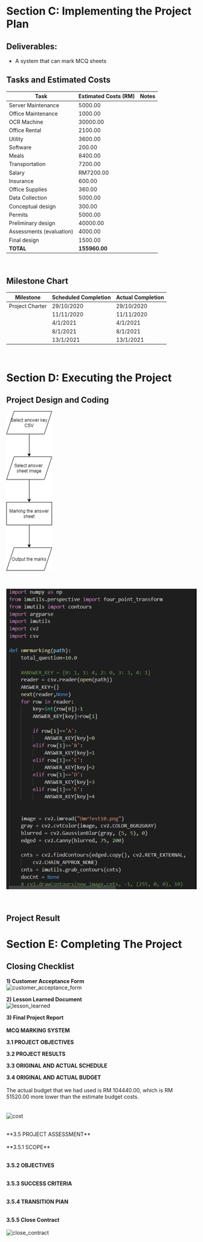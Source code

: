 # **Section C: Implementing the Project Plan**
## Deliverables:
- A system that can mark MCQ sheets 

## Tasks and Estimated Costs


| Task      |Estimated Costs (RM)|Notes   |
|-----------|---------------|--------|
|Server Maintenance|5000.00|   |
|Office Maintenance|1000.00   |   |
|OCR Machine|30000.00||
|Office Rental     |2100.00   |   |
|Utility           |3600.00||
|Software          |200.00||
|Meals|8400.00||
|Transportation|7200.00||
|Salary|RM7200.00||
|Insurance|600.00||
|Office Supplies|360.00||
|Data Collection|5000.00||
|Conceptual design|300.00||
|Permits|5000.00||
|Preliminary design|40000.00||
|Assessments (evaluation)|4000.00||
|Final design|1500.00||
|**TOTAL**|**155960.00**||


<br   />

## Milestone Chart
|Milestone      |Scheduled Completion|Actual Completion   |
|-----------|---------------|--------|
|Project Charter|29/10/2020|29/10/2020|
||11/11/2020|11/11/2020|
||4/1/2021 |4/1/2021|
||8/1/2021 |8/1/2021|
||13/1/2021|13/1/2021|
<br  />

# **Section D: Executing the Project**
## Project Design and Coding
![Flowchart](images/flowchart.png)

<br  />

 ![Screenshot of Coding](images/code.png)


<br  />

## Project Result



# **Section E: Completing The Project**
## Closing Checklist

**1) Customer Acceptance Form**
<br  />
![customer_acceptance_form](https://user-images.githubusercontent.com/58871500/105680081-3bb64c00-5f2a-11eb-90d7-2fef1f475217.jpg)
<br  />

**2) Lesson Learned Document** <br  />
![lesson_learned](https://user-images.githubusercontent.com/58871500/105680385-9ea7e300-5f2a-11eb-9e86-f095003d396c.jpg)
<br  />

**3) Final Project Report**<br  /><br  />
**MCQ MARKING SYSTEM**<br  />
	
**3.1 PROJECT OBJECTIVES**<br  />



**3.2 PROJECT RESULTS**<br  />



**3.3 ORIGINAL AND ACTUAL SCHEDULE**<br  />


**3.4 ORIGINAL AND ACTUAL BUDGET**<br  /><br />
The actual budget that we had used is RM 104440.00, which is RM 51520.00 more lower than the estimate budget costs. <br /><br /><br />
![cost](https://user-images.githubusercontent.com/58871500/105683480-a36e9600-5f2e-11eb-9fbc-de7aedd9f989.png)

<br />
**3.5 PROJECT ASSESSMENT**<br  /><br />
**3.5.1 SCOPE**<br  /><br />

**3.5.2 OBJECTIVES**<br  /><br />

**3.5.3 SUCCESS CRITERIA**<br  /><br />

**3.5.4 TRANSITION PlAN**<br  /><br />

**3.5.5 Close Contract**<br  /><br />
![close_contract](https://user-images.githubusercontent.com/58871500/105681143-b2a01480-5f2b-11eb-8216-85032e69a220.jpg)<br /><br />



